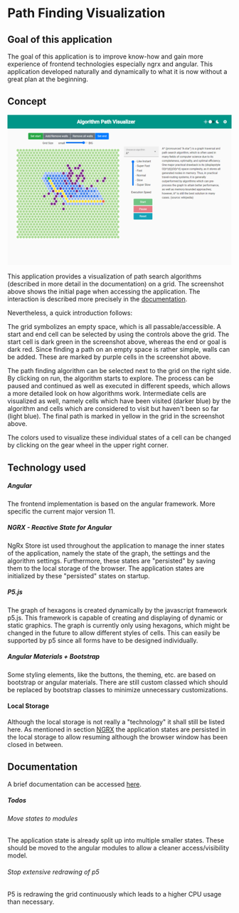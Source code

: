 # Path Finding Visualization
## Goal of this application

The goal of this application is to improve know-how and gain more experience of frontend technologies especially ngrx and angular. This application developed naturally and dynamically to what it is now without a great plan at the beginning.


## Concept
![alt text](./documentation/screenshots/appPreview.png "Overview of the application")

This application provides a visualization of path search algorithms (described in more detail in the documentation) on a grid. The screenshot above shows the initial page when accessing the application. The interaction is described more precisely in the [documentation](documentation/documentation.md).

Nevertheless, a quick introduction follows:

The grid symbolizes an empty space, which is all passable/accessible. A start and end cell can be selected by using the controls above the grid. The start cell is dark green in the screenshot above, whereas the end or goal is dark red. Since finding a path on an empty space is rather simple, walls can be added. These are marked by purple cells in the screenshot above.

The path finding algorithm can be selected next to the grid on the right side. By clicking on run, the algorithm starts to explore. The process can be paused and continued as well as executed in different speeds, which allows a more detailed look on how algorithms work. Intermediate cells are visualized as well, namely cells which have been visited (darker blue) by the algorithm and cells which are considered to visit but haven't been so far (light blue). The final path is marked in yellow in the grid in the screenshot above.

The colors used to visualize these individual states of a cell can be changed by clicking on the gear wheel in the upper right corner.


## Technology used
##### Angular

The frontend implementation is based on the angular framework. More specific the current major version 11.


##### NGRX - Reactive State for Angular
<a name="ngrx"></a>

NgRx Store ist used throughout the application to manage the inner states of the application, namely the state of the graph, the settings and the algorithm settings. Furthermore, these states are "persisted" by saving them to the local storage of the browser. The application states are initialized by these "persisted" states on startup. 


##### P5.js

The graph of hexagons is created dynamically by the javascript framework p5.js. This framework is capable of creating and displaying of dynamic or static graphics. The graph is currently only using hexagons, which might be changed in the future to allow different styles of cells. This can easily be supported by p5 since all forms have to be designed individually.


##### Angular Materials + Bootstrap

Some styling elements, like the buttons, the theming, etc. are based on bootstrap or angular materials. There are still custom classed which should be replaced by bootstrap classes to minimize unnecessary customizations.


#### Local Storage

Although the local storage is not really a "technology" it shall still be listed here. As mentioned in section [NGRX](#ngrx) the application states are persisted in the local storage to allow resuming although the browser window has been closed in between.


## Documentation

A brief documentation can be accessed [here](documentation/documentation.md).


##### Todos
###### Move states to modules

The application state is already split up into multiple smaller states. These should be moved to the angular modules to allow a cleaner access/visibility model.


###### Stop extensive redrawing of p5

P5 is redrawing the grid continuously which leads to a higher CPU usage than necessary.
